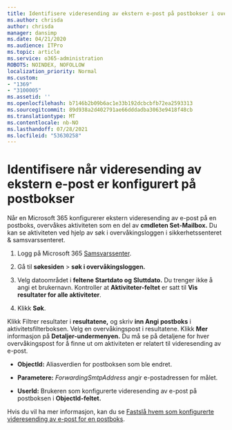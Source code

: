 ```yaml
---
title: Identifisere videresending av ekstern e-post på postbokser i overvåkingslogger
ms.author: chrisda
author: chrisda
manager: dansimp
ms.date: 04/21/2020
ms.audience: ITPro
ms.topic: article
ms.service: o365-administration
ROBOTS: NOINDEX, NOFOLLOW
localization_priority: Normal
ms.custom:
- "1369"
- "3100005"
ms.assetid: ''
ms.openlocfilehash: b7146b2b09b6ac1e33b192dcbcbfb72ea2593313
ms.sourcegitcommit: 89d938a2d402791ae66dddadba3063e9418f48cb
ms.translationtype: MT
ms.contentlocale: nb-NO
ms.lasthandoff: 07/28/2021
ms.locfileid: "53630258"
---
```

# <a name="identify-when-external-email-forwarding-is-configured-on-mailboxes"></a>Identifisere når videresending av ekstern e-post er konfigurert på postbokser

Når en Microsoft 365 konfigurerer ekstern videresending av e-post på en postboks, overvåkes aktiviteten som en del av **cmdleten Set-Mailbox.** Du kan se aktiviteten ved hjelp av søk i overvåkingsloggen i sikkerhetssenteret & samsvarssenteret.

1. Logg på Microsoft 365 [Samsvarssenter](https://protection.office.com/).

2. Gå til **søkesiden**  >  **søk i overvåkingsloggen.**

3. Velg datoområdet i **feltene Startdato og** **Sluttdato.** Du trenger ikke å angi et brukernavn. Kontroller at **Aktiviteter-feltet** er satt til **Vis resultater for alle aktiviteter**.

4. Klikk **Søk**.

Klikk Filtrer resultater i **resultatene,** og skriv **inn Angi postboks** i aktivitetsfilterboksen. Velg en overvåkingspost i resultatene. Klikk **Mer** informasjon på **Detaljer-undermenyen.** Du må se på detaljene for hver overvåkingspost for å finne ut om aktiviteten er relatert til videresending av e-post.

- **ObjectId:** Aliasverdien for postboksen som ble endret.

- **Parametere:** _ForwardingSmtpAddress_ angir e-postadressen for målet.

- **UserId:** Brukeren som konfigurerte videresending av e-post på postboksen i **ObjectId-feltet.**

Hvis du vil ha mer informasjon, kan du se [Fastslå hvem som konfigurerte videresending av e-post for en postboks](/microsoft-365/compliance/auditing-troubleshooting-scenarios#determine-who-set-up-email-forwarding-for-a-mailbox).
